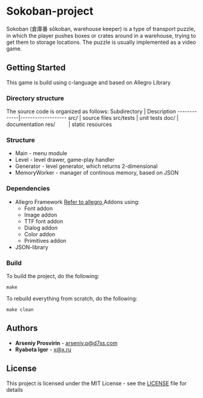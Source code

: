 # Sokoban-project
Sokoban (倉庫番 sōkoban, warehouse keeper) is a type of transport puzzle, in which the player pushes boxes or crates around in a warehouse, trying to get them to storage locations. The puzzle is usually implemented as a video game.

## Getting Started
This game is build using c-language and based on Allegro Library
### Directory structure
The source code is organized as follows:
Subdirectory | Description
-------------|-------------------
src/         | source files 
src/tests    | unit tests 
doc/         | documentation 
res/         | static resources
### Structure
* Main - menu module 
* Level - level drawer, game-play handler
* Generator - level generator, which returns 2-dimensional 
* MemoryWorker - manager of continous memory, based on JSON
### Dependencies 
* Allegro Framework [Refer to allegro ](http://liballeg.org/)
	Addons using:
	* Font addon
	* Image addon
	* TTF font addon
	* Dialog addon
	* Color addon
	* Primitives addon
* JSON-library

### Build
To build the project, do the following:
````
make
````
To rebuild everything from scratch, do the following:
````
make clean
````

## Authors
* **Arseniy Prosvirin** - arseniy.p@d7ss.com
* **Ryabota Igor** - x@x.ru
## License
This project is licensed under the MIT License - see the [LICENSE](LICENSE) file for details

